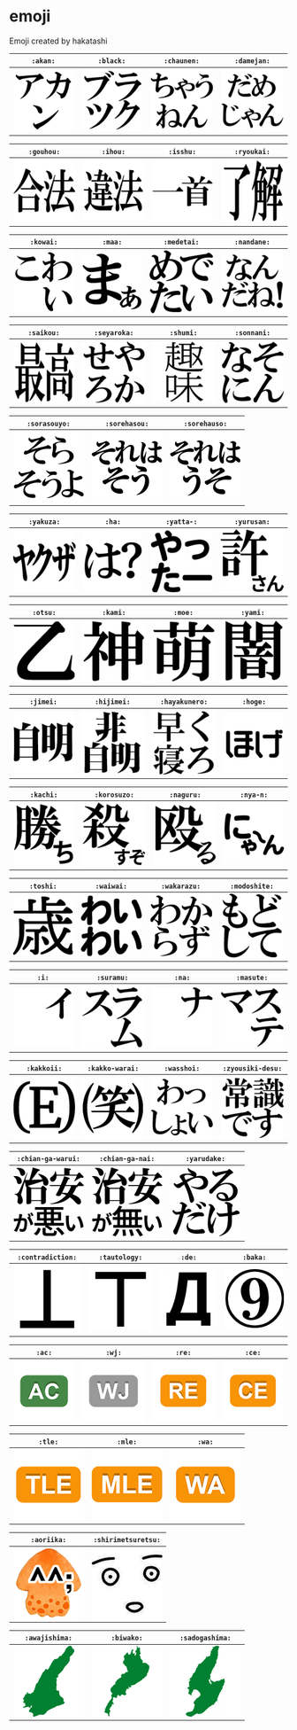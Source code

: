 # emoji

Emoji created by hakatashi

`:akan:` | `:black:` | `:chaunen:` | `:damejan:`
:-: | :-: | :-: | :-:
[![](images/akan.png)](images/akan.png) | [![](images/black.png)](images/black.png) | [![](images/chaunen.png)](images/chaunen.png) | [![](images/damejan.png)](images/damejan.png)

`:gouhou:` | `:ihou:` | `:isshu:` | `:ryoukai:`
:-: | :-: | :-: | :-:
[![](images/gouhou.png)](images/gouhou.png) | [![](images/ihou.png)](images/ihou.png) | [![](images/isshu.png)](images/isshu.png) | [![](images/ryoukai.png)](images/ryoukai.png)

`:kowai:` | `:maa:` | `:medetai:` | `:nandane:`
:-: | :-: | :-: | :-:
[![](images/kowai.png)](images/kowai.png) | [![](images/maa.png)](images/maa.png) | [![](images/medetai.png)](images/medetai.png) | [![](images/nandane.png)](images/nandane.png)

`:saikou:` | `:seyaroka:` | `:shumi:` | `:sonnani:`
:-: | :-: | :-: | :-:
[![](images/saikou.png)](images/saikou.png) | [![](images/seyaroka.png)](images/seyaroka.png) | [![](images/shumi.png)](images/shumi.png) | [![](images/sonnani.png)](images/sonnani.png)

`:sorasouyo:` | `:sorehasou:` | `:sorehauso:`
:-: | :-: | :-:
[![](images/sorasouyo.png)](images/sorasouyo.png) | [![](images/sorehasou.png)](images/sorehasou.png) | [![](images/sorehauso.png)](images/sorehauso.png)

`:yakuza:` | `:ha:` | `:yatta-:` | `:yurusan:`
:-: | :-: | :-: | :-:
[![](images/yakuza.png)](images/yakuza.png) | [![](images/ha.png)](images/ha.png) | [![](images/yatta-.png)](images/yatta-.png) | [![](images/yurusan.png)](images/yurusan.png)

`:otsu:` | `:kami:` | `:moe:` | `:yami:`
:-: | :-: | :-: | :-:
[![](images/otsu.png)](images/otsu.png) | [![](images/kami.png)](images/kami.png) | [![](images/moe.png)](images/moe.png) | [![](images/yami.png)](images/yami.png)

`:jimei:` | `:hijimei:` | `:hayakunero:` | `:hoge:`
:-: | :-: | :-: | :-:
[![](images/jimei.png)](images/jimei.png) | [![](images/hijimei.png)](images/hijimei.png) | [![](images/hayakunero.png)](images/hayakunero.png) | [![](images/hoge.png)](images/hoge.png)

`:kachi:` | `:korosuzo:` | `:naguru:` | `:nya-n:`
:-: | :-: | :-: | :-:
[![](images/kachi.png)](images/kachi.png) | [![](images/korosuzo.png)](images/korosuzo.png) | [![](images/naguru.png)](images/naguru.png) | [![](images/nya-n.png)](images/nya-n.png)

`:toshi:` | `:waiwai:` | `:wakarazu:` | `:modoshite:`
:-: | :-: | :-: | :-:
[![](images/toshi.png)](images/toshi.png) | [![](images/waiwai.png)](images/waiwai.png) | [![](images/wakarazu.png)](images/wakarazu.png) | [![](images/modoshite.png)](images/modoshite.png)

`:i:` | `:suramu:` | `:na:` | `:masute:`
:-: | :-: | :-: | :-:
[![](images/i.png)](images/i.png) | [![](images/suramu.png)](images/suramu.png) | [![](images/na.png)](images/na.png) | [![](images/masute.png)](images/masute.png)

`:kakkoii:` | `:kakko-warai:` | `:wasshoi:` | `:zyousiki-desu:`
:-: | :-: | :-: | :-:
[![](images/kakkoii.png)](images/kakkoii.png) | [![](images/kakko-warai.png)](images/kakko-warai.png) | [![](images/wasshoi.png)](images/wasshoi.png) | [![](images/zyousiki-desu.png)](images/zyousiki-desu.png)

`:chian-ga-warui:` | `:chian-ga-nai:` | `:yarudake:`
:-: | :-: | :-:
[![](images/chian-ga-warui.png)](images/chian-ga-warui.png) | [![](images/chian-ga-nai.png)](images/chian-ga-nai.png) | [![](images/yarudake.png)](images/yarudake.png)

`:contradiction:` | `:tautology:` | `:de:` | `:baka:`
:-: | :-: | :-: | :-:
[![](images/contradiction.png)](images/contradiction.png) | [![](images/tautology.png)](images/tautology.png) | [![](images/de.png)](images/de.png) | [![](images/baka.png)](images/baka.png)

`:ac:` | `:wj:` | `:re:` | `:ce:`
:-: | :-: | :-: | :-:
[![](images/ac.png)](images/ac.png) | [![](images/wj.png)](images/wj.png) | [![](images/re.png)](images/re.png) | [![](images/ce.png)](images/ce.png)

`:tle:` | `:mle:` | `:wa:`
:-: | :-: | :-:
[![](images/tle.png)](images/tle.png) | [![](images/mle.png)](images/mle.png) | [![](images/wa.png)](images/wa.png)

`:aoriika:` | `:shirimetsuretsu:`
:-: | :-:
[![](images/aoriika.png)](images/aoriika.png) | [![](images/shirimetsuretsu.png)](images/shirimetsuretsu.png)

`:awajishima:` | `:biwako:` | `:sadogashima:`
:-: | :-: | :-:
[![](images/awajishima.png)](images/awajishima.png) | [![](images/biwako.png)](images/biwako.png) | [![](images/sadogashima.png)](images/sadogashima.png)

